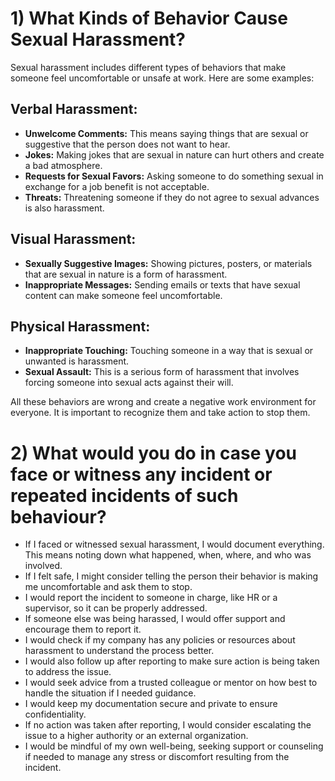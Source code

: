 

# 1) What Kinds of Behavior Cause Sexual Harassment?

Sexual harassment includes different types of behaviors that make someone feel uncomfortable or unsafe at work. Here are some examples:

## Verbal Harassment:
- **Unwelcome Comments:** This means saying things that are sexual or suggestive that the person does not want to hear.
- **Jokes:** Making jokes that are sexual in nature can hurt others and create a bad atmosphere.
- **Requests for Sexual Favors:** Asking someone to do something sexual in exchange for a job benefit is not acceptable.
- **Threats:** Threatening someone if they do not agree to sexual advances is also harassment.

## Visual Harassment:
- **Sexually Suggestive Images:** Showing pictures, posters, or materials that are sexual in nature is a form of harassment.
- **Inappropriate Messages:** Sending emails or texts that have sexual content can make someone feel uncomfortable.

## Physical Harassment:
- **Inappropriate Touching:** Touching someone in a way that is sexual or unwanted is harassment.
- **Sexual Assault:** This is a serious form of harassment that involves forcing someone into sexual acts against their will.

All these behaviors are wrong and create a negative work environment for everyone. It is important to recognize them and take action to stop them.

# 2) What would you do in case you face or witness any incident or repeated incidents of such behaviour?

- If I faced or witnessed sexual harassment, I would document everything. This means noting down what happened, when, where, and who was involved.
- If I felt safe, I might consider telling the person their behavior is making me uncomfortable and ask them to stop.
- I would report the incident to someone in charge, like HR or a supervisor, so it can be properly addressed.
- If someone else was being harassed, I would offer support and encourage them to report it.
- I would check if my company has any policies or resources about harassment to understand the process better.
- I would also follow up after reporting to make sure action is being taken to address the issue.
- I would seek advice from a trusted colleague or mentor on how best to handle the situation if I needed guidance.
- I would keep my documentation secure and private to ensure confidentiality.
- If no action was taken after reporting, I would consider escalating the issue to a higher authority or an external organization.
- I would be mindful of my own well-being, seeking support or counseling if needed to manage any stress or discomfort resulting from the incident.
